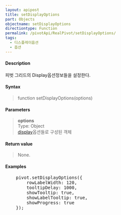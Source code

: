 ```yaml
---
layout: apipost
title: setDisplayOptions
part: Objects
objectname: setDisplayOptions
directiontype: Function
permalink: /pivotApi/RealPivot/setDisplayOptions/
tags:
  - 디스플레이옵션
  - 옵션
---
```



#### Description

 피벗 그리드의 Display옵션정보들을 설정한다.    

#### Syntax

> function setDisplayOptions(options)

#### Parameters

> **options**   
> Type: Object   
> [display](/pivotApi/types/DisplayOptions/)옵션들로 구성된 객체     

#### Return value

> None.

#### Examples 

<pre class="prettyprint">
    pivot.setDisplayOptions({
        rowLabelWidth: 120,
        tooltipDelay: 1000,
        showTooltip: true,
        showLabelTooltip: true,
        showProgress: true
    });
</pre>

